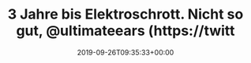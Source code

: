 ---
retweeted: false
source: <a href="https://mobile.twitter.com" rel="nofollow">Twitter Web App</a>
entities:
  user_mentions:
  - name: Ultimate Ears
    screen_name: ultimateears
    indices:
    - '43'
    - '56'
    id_str: '491787952'
    id: '491787952'
  urls: []
  symbols: []
  media:
  - expanded_url: https://twitter.com/bascht/status/1177154734328832000/photo/1
    indices:
    - '73'
    - '96'
    url: https://t.co/WwaMErneua
    media_url: http://pbs.twimg.com/media/EFYX_afWsAAyYdU.png
    id_str: '1177154730813992960'
    id: '1177154730813992960'
    media_url_https: https://pbs.twimg.com/media/EFYX_afWsAAyYdU.png
    sizes:
      medium:
        w: '813'
        h: '249'
        resize: fit
      thumb:
        w: '150'
        h: '150'
        resize: crop
      small:
        w: '680'
        h: '208'
        resize: fit
      large:
        w: '813'
        h: '249'
        resize: fit
    type: photo
    display_url: pic.twitter.com/WwaMErneua
  hashtags: []
display_text_range:
- '0'
- '96'
favorite_count: '2'
id_str: '1177154734328832000'
truncated: false
retweet_count: '0'
id: '1177154734328832000'
possibly_sensitive: false
created_at: Thu Sep 26 09:35:33 +0000 2019
favorited: false
full_text: "3 Jahre bis Elektroschrott. \nNicht so gut, [@ultimateears](https://twitter.com/ultimateears).
  \nNicht so gut."
lang: de
extended_entities:
  media:
  - expanded_url: https://twitter.com/bascht/status/1177154734328832000/photo/1
    indices:
    - '73'
    - '96'
    url: https://t.co/WwaMErneua
    media_url: http://pbs.twimg.com/media/EFYX_afWsAAyYdU.png
    id_str: '1177154730813992960'
    id: '1177154730813992960'
    media_url_https: https://pbs.twimg.com/media/EFYX_afWsAAyYdU.png
    sizes:
      medium:
        w: '813'
        h: '249'
        resize: fit
      thumb:
        w: '150'
        h: '150'
        resize: crop
      small:
        w: '680'
        h: '208'
        resize: fit
      large:
        w: '813'
        h: '249'
        resize: fit
    type: photo
    display_url: pic.twitter.com/WwaMErneua
tags:
- pesos/twitter
date: '2019-09-26T09:35:33+00:00'
src: https://twitter.com/bascht/status/1177154734328832000
original_url: https://twitter.com/bascht/status/1177154734328832000
type: twitter_tweet
media_url: https://img.bascht.com/twitter/pbs.twimg.com/media/EFYX_afWsAAyYdU.png
text: "3 Jahre bis Elektroschrott. \nNicht so gut, [@ultimateears](https://twitter.com/ultimateears).
  \nNicht so gut."
title: "3 Jahre bis Elektroschrott. \nNicht so gut, @ultimateears (https://twitt"

---